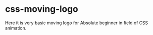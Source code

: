 # css-moving-logo
Here it is very basic moving logo for Absolute beginner in field of CSS animation.
